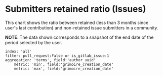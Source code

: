 # Submitters retained ratio (Issues)

This chart shows the ratio between retained (less than 3 months since user's last contribution) and non-retained issue submitters in a community.

**NOTE**: The data shown corresponds to a snapshot of the end date of the period selected by the user.

```
index: 'all'
filter: pull_request:False or is_gitlab_issue:1
aggregation: 'terms', field:'author_uuid'
    metric: 'min', field:'grimoire_creation_date'
    metric: 'max', field:'grimoire_creation_date'
```
